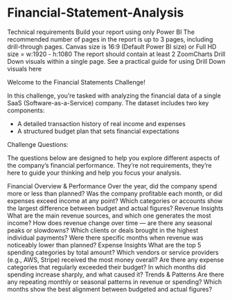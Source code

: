 # Financial-Statement-Analysis


Technical requirements
Build your report using only Power BI 
The recommended number of pages in the report is up to 3 pages, including drill-through pages.
Canvas size is 16:9 (Default Power BI size) or Full HD size = w:1920 - h:1080 
The report should contain at least 2 ZoomCharts Drill Down visuals within a single page. See a practical guide for using Drill Down visuals here
 

Welcome to the Financial Statements Challenge!

In this challenge, you’re tasked with analyzing the financial data of a single SaaS (Software-as-a-Service) company. The dataset includes two key components:
- A detailed transaction history of real income and expenses
- A structured budget plan that sets financial expectations


Challenge Questions: 

The questions below are designed to help you explore different aspects of the company’s financial performance. They’re not requirements, they’re here to guide your thinking and help you focus your analysis.


Financial Overview & Performance
Over the year, did the company spend more or less than planned?
Was the company profitable each month, or did expenses exceed income at any point?
Which categories or accounts show the largest difference between budget and actual figures?
Revenue Insights
What are the main revenue sources, and which one generates the most income?
How does revenue change over time — are there any seasonal peaks or slowdowns?
Which clients or deals brought in the highest individual payments?
Were there specific months when revenue was noticeably lower than planned?
Expense Insights
What are the top 5 spending categories by total amount?
Which vendors or service providers (e.g., AWS, Stripe) received the most money overall?
Are there any expense categories that regularly exceeded their budget?
In which months did spending increase sharply, and what caused it?
Trends & Patterns
Are there any repeating monthly or seasonal patterns in revenue or spending?
Which months show the best alignment between budgeted and actual figures?


